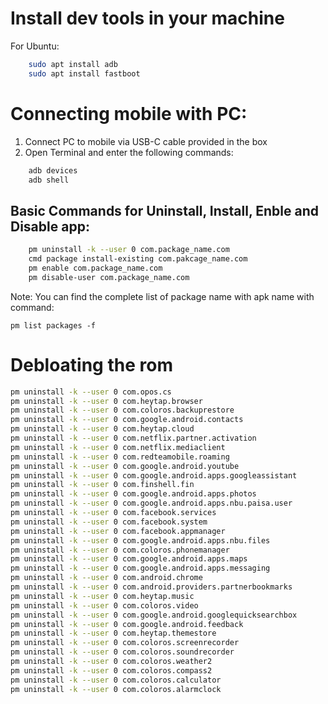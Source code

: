 # Install dev tools in your machine

For Ubuntu:

```sh
    sudo apt install adb
    sudo apt install fastboot
```

# Connecting mobile with PC:

1. Connect PC to mobile via USB-C cable provided in the box
2. Open Terminal and enter the following commands:

```sh
    adb devices
    adb shell
```

## Basic Commands for Uninstall, Install, Enble and Disable app:

```sh
    pm uninstall -k --user 0 com.package_name.com
    cmd package install-existing com.pakcage_name.com
    pm enable com.package_name.com
    pm disable-user com.package_name.com
```

Note: You can find the complete list of package name with apk name with command:

```
pm list packages -f
```

# Debloating the rom

```sh
pm uninstall -k --user 0 com.opos.cs
pm uninstall -k --user 0 com.heytap.browser
pm uninstall -k --user 0 com.coloros.backuprestore
pm uninstall -k --user 0 com.google.android.contacts
pm uninstall -k --user 0 com.heytap.cloud
pm uninstall -k --user 0 com.netflix.partner.activation
pm uninstall -k --user 0 com.netflix.mediaclient
pm uninstall -k --user 0 com.redteamobile.roaming
pm uninstall -k --user 0 com.google.android.youtube
pm uninstall -k --user 0 com.google.android.apps.googleassistant
pm uninstall -k --user 0 com.finshell.fin
pm uninstall -k --user 0 com.google.android.apps.photos
pm uninstall -k --user 0 com.google.android.apps.nbu.paisa.user
pm uninstall -k --user 0 com.facebook.services
pm uninstall -k --user 0 com.facebook.system
pm uninstall -k --user 0 com.facebook.appmanager
pm uninstall -k --user 0 com.google.android.apps.nbu.files
pm uninstall -k --user 0 com.coloros.phonemanager
pm uninstall -k --user 0 com.google.android.apps.maps
pm uninstall -k --user 0 com.google.android.apps.messaging
pm uninstall -k --user 0 com.android.chrome
pm uninstall -k --user 0 com.android.providers.partnerbookmarks
pm uninstall -k --user 0 com.heytap.music
pm uninstall -k --user 0 com.coloros.video
pm uninstall -k --user 0 com.google.android.googlequicksearchbox
pm uninstall -k --user 0 com.google.android.feedback
pm uninstall -k --user 0 com.heytap.themestore
pm uninstall -k --user 0 com.coloros.screenrecorder
pm uninstall -k --user 0 com.coloros.soundrecorder
pm uninstall -k --user 0 com.coloros.weather2
pm uninstall -k --user 0 com.coloros.compass2
pm uninstall -k --user 0 com.coloros.calculator
pm uninstall -k --user 0 com.coloros.alarmclock
```
